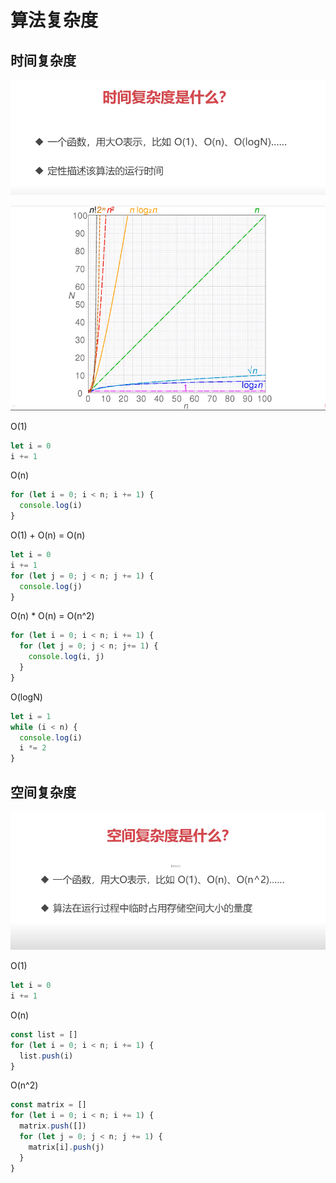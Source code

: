 # 算法复杂度

## 时间复杂度

![时间复杂度是什么](./images/时间复杂度是什么.png)

![](./images/时间复杂度图.png)

O(1)
```javascript
let i = 0
i += 1
```

O(n)
```javascript
for (let i = 0; i < n; i += 1) {
  console.log(i)
}
```

O(1) + O(n) = O(n)
```javascript
let i = 0
i += 1
for (let j = 0; j < n; j += 1) {
  console.log(j)
}
```

O(n) * O(n) = O(n^2)
```javascript
for (let i = 0; i < n; i += 1) {
  for (let j = 0; j < n; j+= 1) {
    console.log(i, j)
  }
}
```

O(logN)
```javascript
let i = 1
while (i < n) {
  console.log(i)
  i *= 2
}
```


## 空间复杂度

![空间复杂度是什么](./images/空间复杂度是什么.png)

O(1)
```javascript
let i = 0
i += 1
```

O(n)
```javascript
const list = []
for (let i = 0; i < n; i += 1) {
  list.push(i)
}
```

O(n^2)
```javascript
const matrix = []
for (let i = 0; i < n; i += 1) {
  matrix.push([])
  for (let j = 0; j < n; j += 1) {
    matrix[i].push(j)
  }
}
```
